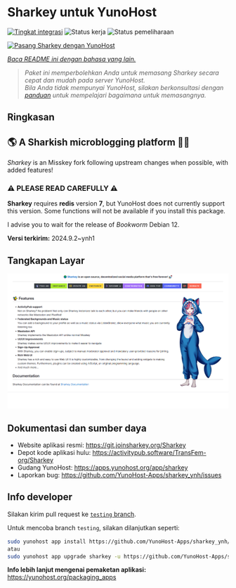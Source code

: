 <!--
N.B.: README ini dibuat secara otomatis oleh <https://github.com/YunoHost/apps/tree/master/tools/readme_generator>
Ini TIDAK boleh diedit dengan tangan.
-->

# Sharkey untuk YunoHost

[![Tingkat integrasi](https://dash.yunohost.org/integration/sharkey.svg)](https://ci-apps.yunohost.org/ci/apps/sharkey/) ![Status kerja](https://ci-apps.yunohost.org/ci/badges/sharkey.status.svg) ![Status pemeliharaan](https://ci-apps.yunohost.org/ci/badges/sharkey.maintain.svg)

[![Pasang Sharkey dengan YunoHost](https://install-app.yunohost.org/install-with-yunohost.svg)](https://install-app.yunohost.org/?app=sharkey)

*[Baca README ini dengan bahasa yang lain.](./ALL_README.md)*

> *Paket ini memperbolehkan Anda untuk memasang Sharkey secara cepat dan mudah pada server YunoHost.*  
> *Bila Anda tidak mempunyai YunoHost, silakan berkonsultasi dengan [panduan](https://yunohost.org/install) untuk mempelajari bagaimana untuk memasangnya.*

## Ringkasan

## 🌎 A Sharkish microblogging platform 🦈🚀 

_Sharkey_ is an Misskey fork following upstream changes when possible, with added features!

### ⚠️ PLEASE READ CAREFULLY ⚠️

**Sharkey** requires **redis** version **7**, but YunoHost does not currently support this version.
Some functions will not be available if you install this package.

I advise you to wait for the release of _Bookworm_ Debian 12.


**Versi terkirim:** 2024.9.2~ynh1

## Tangkapan Layar

![Tangkapan Layar pada Sharkey](./doc/screenshots/screenshot-desktop.png)

## Dokumentasi dan sumber daya

- Website aplikasi resmi: <https://git.joinsharkey.org/Sharkey>
- Depot kode aplikasi hulu: <https://activitypub.software/TransFem-org/Sharkey>
- Gudang YunoHost: <https://apps.yunohost.org/app/sharkey>
- Laporkan bug: <https://github.com/YunoHost-Apps/sharkey_ynh/issues>

## Info developer

Silakan kirim pull request ke [`testing` branch](https://github.com/YunoHost-Apps/sharkey_ynh/tree/testing).

Untuk mencoba branch `testing`, silakan dilanjutkan seperti:

```bash
sudo yunohost app install https://github.com/YunoHost-Apps/sharkey_ynh/tree/testing --debug
atau
sudo yunohost app upgrade sharkey -u https://github.com/YunoHost-Apps/sharkey_ynh/tree/testing --debug
```

**Info lebih lanjut mengenai pemaketan aplikasi:** <https://yunohost.org/packaging_apps>
